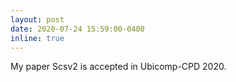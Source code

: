 ```yaml
---
layout: post
date: 2020-07-24 15:59:00-0400
inline: true
---
```


My paper Scsv2 is accepted in Ubicomp-CPD 2020.

